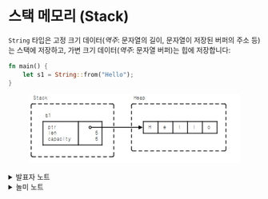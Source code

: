 # 스택 메모리 (Stack)

`String` 타입은 고정 크기 데이터(_역주_: 문자열의 길이, 문자열이 저장된 버퍼의 주소 등)는 스택에 저장하고, 가변 크기 데이터(_역주_: 문자열 버퍼)는 힙에 저장합니다:

```rust
fn main() {
    let s1 = String::from("Hello");
}
```

<figure><img src="../../.gitbook/assets/image (3).png" alt=""><figcaption></figcaption></figure>

<details>

<summary>발표자 노트</summary>

* 문자열(`String`)은 실제로는 `Vec`입니다. 크기(capacity)와 현재 길이(length) 정보를 가지며, 더 큰 크기가 필요할 경우 힙에서 재 할당을 합니다.
* 힙은 기본적으로 [System Allocator](https://doc.rust-lang.org/std/alloc/struct.System.html)를 통해 할당됩니다. 그리고 [Allocator API](https://doc.rust-lang.org/std/alloc/index.html)를 이용해서 커스텀 메모리 할당자를 만들 수도 있습니다.
* `unsafe` 코드로 메모리 레이아웃을 살펴볼 수 있습니다. 물론 이 코드가 안전하지 않다는 점을 알려주세요!

```rust
fn main() {
    let mut s1 = String::from("Hello");
    s1.push(' ');
    s1.push_str("world");
    // DON'T DO THIS AT HOME! For educational purposes only.
    // String provides no guarantees about its layout, so this could lead to
    // undefined behavior.
    unsafe {
        let (capacity, ptr, len): (usize, usize, usize) = std::mem::transmute(s1);
        println!("ptr = {ptr:#x}, len = {len}, capacity = {capacity}");
    }
}
```

</details>

<details>

<summary>놀미 노트</summary>

* transmute는 C++의 reinterpret\_cast만큼 강력하게 비트 단위 타잎 변환을 해줍니다. 변환 하고자 하는 타잎과 크기만 같다면 변환이 됩니다. String의 transmute 결과가 (capacity, ptr, len)이 되는 건 이해가 아직 잘 안 되는 면이 있습니다.

</details>
